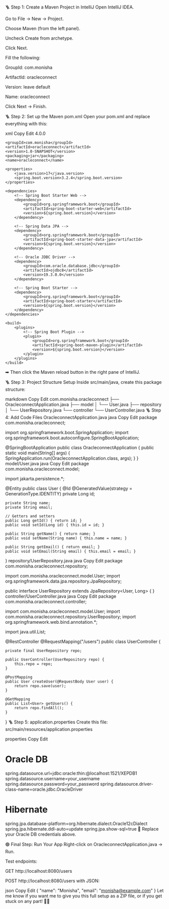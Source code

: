 🪜 Step 1: Create a Maven Project in IntelliJ
Open IntelliJ IDEA.

Go to File → New → Project.

Choose Maven (from the left panel).

Uncheck Create from archetype.

Click Next.

Fill the following:

GroupId: com.monisha

ArtifactId: oracleconnect

Version: leave default

Name: oracleconnect

Click Next → Finish.

🪜 Step 2: Set up the Maven pom.xml
Open your pom.xml and replace everything with this:

xml
Copy
Edit
<project xmlns="http://maven.apache.org/POM/4.0.0"
         xmlns:xsi="http://www.w3.org/2001/XMLSchema-instance"
         xsi:schemaLocation="http://maven.apache.org/POM/4.0.0
         http://maven.apache.org/xsd/maven-4.0.0.xsd">
    <modelVersion>4.0.0</modelVersion>

    <groupId>com.monisha</groupId>
    <artifactId>oracleconnect</artifactId>
    <version>1.0-SNAPSHOT</version>
    <packaging>jar</packaging>
    <name>oracleconnect</name>

    <properties>
        <java.version>17</java.version>
        <spring.boot.version>3.2.4</spring.boot.version>
    </properties>

    <dependencies>
        <!-- Spring Boot Starter Web -->
        <dependency>
            <groupId>org.springframework.boot</groupId>
            <artifactId>spring-boot-starter-web</artifactId>
            <version>${spring.boot.version}</version>
        </dependency>

        <!-- Spring Data JPA -->
        <dependency>
            <groupId>org.springframework.boot</groupId>
            <artifactId>spring-boot-starter-data-jpa</artifactId>
            <version>${spring.boot.version}</version>
        </dependency>

        <!-- Oracle JDBC Driver -->
        <dependency>
            <groupId>com.oracle.database.jdbc</groupId>
            <artifactId>ojdbc8</artifactId>
            <version>19.3.0.0</version>
        </dependency>

        <!-- Spring Boot Starter -->
        <dependency>
            <groupId>org.springframework.boot</groupId>
            <artifactId>spring-boot-starter</artifactId>
            <version>${spring.boot.version}</version>
        </dependency>
    </dependencies>

    <build>
        <plugins>
            <!-- Spring Boot Plugin -->
            <plugin>
                <groupId>org.springframework.boot</groupId>
                <artifactId>spring-boot-maven-plugin</artifactId>
                <version>${spring.boot.version}</version>
            </plugin>
        </plugins>
    </build>
</project>
➡ Then click the Maven reload button in the right pane of IntelliJ.

🪜 Step 3: Project Structure Setup
Inside src/main/java, create this package structure:

markdown
Copy
Edit
com.monisha.oracleconnect
 ├── OracleconnectApplication.java
 ├── model
 │    └── User.java
 ├── repository
 │    └── UserRepository.java
 └── controller
      └── UserController.java
🪜 Step 4: Add Code Files
OracleconnectApplication.java
java
Copy
Edit
package com.monisha.oracleconnect;

import org.springframework.boot.SpringApplication;
import org.springframework.boot.autoconfigure.SpringBootApplication;

@SpringBootApplication
public class OracleconnectApplication {
    public static void main(String[] args) {
        SpringApplication.run(OracleconnectApplication.class, args);
    }
}
model/User.java
java
Copy
Edit
package com.monisha.oracleconnect.model;

import jakarta.persistence.*;

@Entity
public class User {
    @Id
    @GeneratedValue(strategy = GenerationType.IDENTITY)
    private Long id;

    private String name;
    private String email;

    // Getters and setters
    public Long getId() { return id; }
    public void setId(Long id) { this.id = id; }

    public String getName() { return name; }
    public void setName(String name) { this.name = name; }

    public String getEmail() { return email; }
    public void setEmail(String email) { this.email = email; }
}
repository/UserRepository.java
java
Copy
Edit
package com.monisha.oracleconnect.repository;

import com.monisha.oracleconnect.model.User;
import org.springframework.data.jpa.repository.JpaRepository;

public interface UserRepository extends JpaRepository<User, Long> {
}
controller/UserController.java
java
Copy
Edit
package com.monisha.oracleconnect.controller;

import com.monisha.oracleconnect.model.User;
import com.monisha.oracleconnect.repository.UserRepository;
import org.springframework.web.bind.annotation.*;

import java.util.List;

@RestController
@RequestMapping("/users")
public class UserController {

    private final UserRepository repo;

    public UserController(UserRepository repo) {
        this.repo = repo;
    }

    @PostMapping
    public User createUser(@RequestBody User user) {
        return repo.save(user);
    }

    @GetMapping
    public List<User> getUsers() {
        return repo.findAll();
    }
}
🪜 Step 5: application.properties
Create this file:
src/main/resources/application.properties

properties
Copy
Edit
# Oracle DB
spring.datasource.url=jdbc:oracle:thin:@localhost:1521/XEPDB1
spring.datasource.username=your_username
spring.datasource.password=your_password
spring.datasource.driver-class-name=oracle.jdbc.OracleDriver

# Hibernate
spring.jpa.database-platform=org.hibernate.dialect.Oracle12cDialect
spring.jpa.hibernate.ddl-auto=update
spring.jpa.show-sql=true
🔁 Replace your Oracle DB credentials above.

🟢 Final Step: Run Your App
Right-click on OracleconnectApplication.java → Run.

Test endpoints:

GET http://localhost:8080/users

POST http://localhost:8080/users with JSON:

json
Copy
Edit
{
  "name": "Monisha",
  "email": "monisha@example.com"
}
Let me know if you want me to give you this full setup as a ZIP file, or if you get stuck on any part! 💪✨












